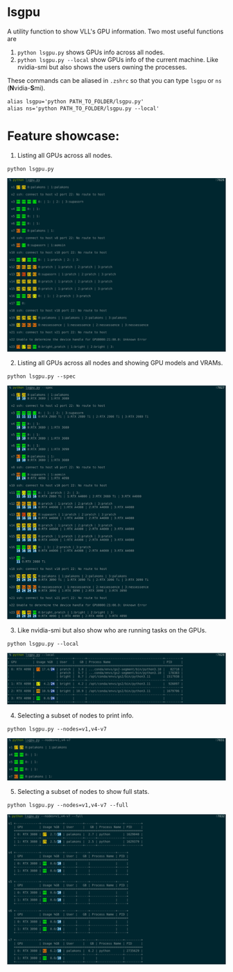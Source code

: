 # lsgpu
A utility function to show VLL's GPU information.
Two most useful functions are 
1. `python lsgpu.py` shows GPUs info across all nodes.
2. `python lsgpu.py --local` show GPUs info of the current machine. Like nvidia-smi but also shows the users owning the processes.

These commands can be aliased in `.zshrc` so that you can type `lsgpu` or `ns` (**N**vidia-**S**mi).
```
alias lsgpu='python PATH_TO_FOLDER/lsgpu.py'
alias ns='python PATH_TO_FOLDER/lsgpu.py --local'
```

# Feature showcase:
1. Listing all GPUs across all nodes.
```
python lsgpu.py
```
![Alt text](images/lsgpu.png)

2. Listing all GPUs across all nodes and showing GPU models and VRAMs.
```
python lsgpu.py --spec
```
![Alt text](images/lsgpu_spec.png)

3. Like nvidia-smi but also show who are running tasks on the GPUs.
```
python lsgpu.py --local
```
![Alt text](images/lsgpu_local.png)

4. Selecting a subset of nodes to print info.
```
python lsgpu.py --nodes=v1,v4-v7
```
![Alt text](images/lsgpu_nodes.png)

5. Selecting a subset of nodes to show full stats.
```
python lsgpu.py --nodes=v1,v4-v7 --full
```
![Alt text](images/lsgpu_nodes_full.png)
